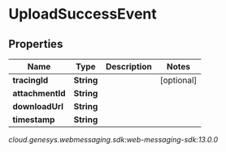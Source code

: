 # UploadSuccessEvent


## Properties

| Name | Type | Description | Notes |
| ------------ | ------------- | ------------- | ------------- |
| **tracingId** | **String** |  |  [optional] |
| **attachmentId** | **String** |  |  |
| **downloadUrl** | **String** |  |  |
| **timestamp** | **String** |  |  |




_cloud.genesys.webmessaging.sdk:web-messaging-sdk:13.0.0_
